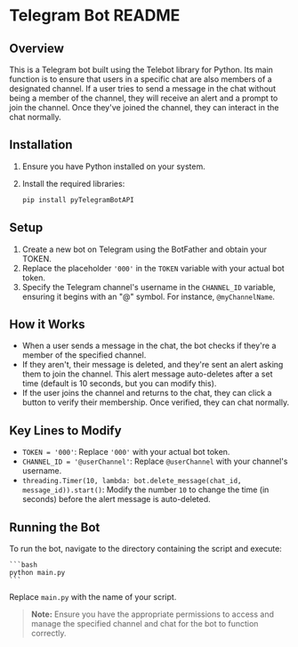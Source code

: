 # Telegram Bot README

## Overview
This is a Telegram bot built using the Telebot library for Python. Its main function is to ensure that users in a specific chat are also members of a designated channel. If a user tries to send a message in the chat without being a member of the channel, they will receive an alert and a prompt to join the channel. Once they've joined the channel, they can interact in the chat normally.

## Installation
1. Ensure you have Python installed on your system.
2. Install the required libraries:

    ```bash
    pip install pyTelegramBotAPI
    ```

## Setup
1. Create a new bot on Telegram using the BotFather and obtain your TOKEN.
2. Replace the placeholder `'000'` in the `TOKEN` variable with your actual bot token.
3. Specify the Telegram channel's username in the `CHANNEL_ID` variable, ensuring it begins with an "@" symbol. For instance, `@myChannelName`.

## How it Works
- When a user sends a message in the chat, the bot checks if they're a member of the specified channel.
- If they aren't, their message is deleted, and they're sent an alert asking them to join the channel. This alert message auto-deletes after a set time (default is 10 seconds, but you can modify this).
- If the user joins the channel and returns to the chat, they can click a button to verify their membership. Once verified, they can chat normally.

## Key Lines to Modify
- `TOKEN = '000'`: Replace `'000'` with your actual bot token.
- `CHANNEL_ID = '@userChannel'`: Replace `@userChannel` with your channel's username.
- `threading.Timer(10, lambda: bot.delete_message(chat_id, message_id)).start()`: Modify the number `10` to change the time (in seconds) before the alert message is auto-deleted.

## Running the Bot
To run the bot, navigate to the directory containing the script and execute:

    ```bash
    python main.py
    ```

Replace `main.py` with the name of your script.

> **Note:** Ensure you have the appropriate permissions to access and manage the specified channel and chat for the bot to function correctly.
